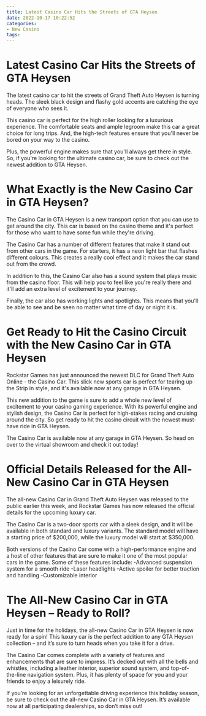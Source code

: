 ```yaml
---
title: Latest Casino Car Hits the Streets of GTA Heysen 
date: 2022-10-17 10:22:52
categories:
- New Casino
tags:
---
```



#  Latest Casino Car Hits the Streets of GTA Heysen 

The latest casino car to hit the streets of Grand Theft Auto Heysen is turning heads. The sleek black design and flashy gold accents are catching the eye of everyone who sees it.

This casino car is perfect for the high roller looking for a luxurious experience. The comfortable seats and ample legroom make this car a great choice for long trips. And, the high-tech features ensure that you'll never be bored on your way to the casino.

Plus, the powerful engine makes sure that you'll always get there in style. So, if you're looking for the ultimate casino car, be sure to check out the newest addition to GTA Heysen.

#  What Exactly is the New Casino Car in GTA Heysen? 

The Casino Car in GTA Heysen is a new transport option that you can use to get around the city. This car is based on the casino theme and it's perfect for those who want to have some fun while they're driving.

The Casino Car has a number of different features that make it stand out from other cars in the game. For starters, it has a neon light bar that flashes different colours. This creates a really cool effect and it makes the car stand out from the crowd.

In addition to this, the Casino Car also has a sound system that plays music from the casino floor. This will help you to feel like you're really there and it'll add an extra level of excitement to your journey.

Finally, the car also has working lights and spotlights. This means that you'll be able to see and be seen no matter what time of day or night it is.

#  Get Ready to Hit the Casino Circuit with the New Casino Car in GTA Heysen 

Rockstar Games has just announced the newest DLC for Grand Theft Auto Online - the Casino Car. This slick new sports car is perfect for tearing up the Strip in style, and it's available now at any garage in GTA Heysen.

This new addition to the game is sure to add a whole new level of excitement to your casino gaming experience. With its powerful engine and stylish design, the Casino Car is perfect for high-stakes racing and cruising around the city. So get ready to hit the casino circuit with the newest must-have ride in GTA Heysen.

The Casino Car is available now at any garage in GTA Heysen. So head on over to the virtual showroom and check it out today!

#  Official Details Released for the All-New Casino Car in GTA Heysen 

The all-new Casino Car in Grand Theft Auto Heysen was released to the public earlier this week, and Rockstar Games has now released the official details for the upcoming luxury car.

The Casino Car is a two-door sports car with a sleek design, and it will be available in both standard and luxury variants. The standard model will have a starting price of $200,000, while the luxury model will start at $350,000.

 Both versions of the Casino Car come with a high-performance engine and a host of other features that are sure to make it one of the most popular cars in the game. Some of these features include: 
-Advanced suspension system for a smooth ride
-Laser headlights
-Active spoiler for better traction and handling
-Customizable interior

#  The All-New Casino Car in GTA Heysen – Ready to Roll?

Just in time for the holidays, the all-new Casino Car in GTA Heysen is now ready for a spin! This luxury car is the perfect addition to any GTA Heysen collection – and it’s sure to turn heads when you take it for a drive.

The Casino Car comes complete with a variety of features and enhancements that are sure to impress. It’s decked out with all the bells and whistles, including a leather interior, superior sound system, and top-of-the-line navigation system. Plus, it has plenty of space for you and your friends to enjoy a leisurely ride.

If you’re looking for an unforgettable driving experience this holiday season, be sure to check out the all-new Casino Car in GTA Heysen. It’s available now at all participating dealerships, so don’t miss out!